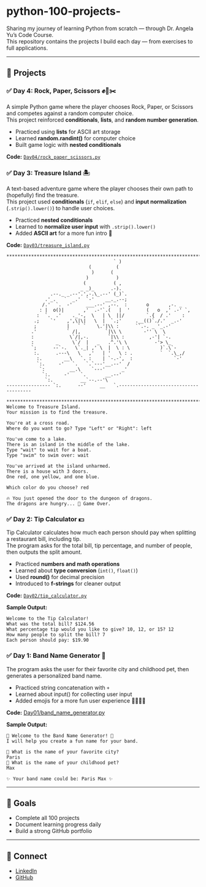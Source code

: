 # python-100-projects-
Sharing my journey of learning Python from scratch —  through Dr. Angela Yu’s Code Course.  
This repository contains the projects I build each day — from exercises to full applications.

---

## 📅 Projects
### ✅ Day 4: Rock, Paper, Scissors ✊📄✂️
A simple Python game where the player chooses Rock, Paper, or Scissors and competes against a random computer choice.  
This project reinforced **conditionals**, **lists**, and **random number generation**.

- Practiced using **lists** for ASCII art storage  
- Learned **random.randint()** for computer choice  
- Built game logic with **nested conditionals**  

**Code:** [`Day04/rock_paper_scissors.py`](Day04/rock_paper_scissors.py)  



### ✅ Day 3: Treasure Island 🏝️
A text-based adventure game where the player chooses their own path to (hopefully) find the treasure.  
This project used **conditionals** (`if`, `elif`, `else`) and **input normalization** (`.strip().lower()`) to handle user choices.  

- Practiced **nested conditionals**  
- Learned to **normalize user input** with `.strip().lower()`  
- Added **ASCII art** for a more fun intro 🎨  

**Code:** [`Day03/treasure_island.py`](Day03/treasure_island.py)  
```
*********************************************************************************
                                       ` )
                              (         (
                               )      (
                             )          )
                            (          ( ,
                           _ _)_      .-).
                .--._ _.--'.',-.\_.--' (_)`.
              .'_.   `  _.'  `-'    __._.--;
             /.'  `.  -'     ___.--' ,--.  :       o       ,-. _
            : |  o()|       ,'  .-'`.(   |  '      (   o  ,' .-' `,
           :  `.  .'    ._'-,  \   | \  ||/        `.{  / .'    :
          .;    `'    ,',\|\|   \  |  `.;'     .__(()`./.'  _.-'
          ;           |   ` `    \.'|\\ :      ``.-. _ '_.-'
         .'           ` /|,         `|\\ \        -'' \  \
         :             \`/|,-.       `|\\ :         ,-'| `-.
         :        _     \`/  |   _   .^.'\ \          -'> \_
         `;      --`-.   \`._| ,' \  |  \ : \           )`.\`-
          :.      .---\   \   ,'   | '   \ : .          `  `.\_,/
           :.        __\   `. :    | `-.-',  :               `-'
           `:.     -'   `.   `.`---'__.--'  /
            `:         __.\    `---'      _'
             `:.     -'    `.       __.--'
              `:.          __`--.--'\
---------------- `:.      --'     __   `.--------------------------------------

*******************************************************************************
Welcome to Treasure Island.
Your mission is to find the treasure.

You're at a cross road. 
Where do you want to go? Type "Left" or "Right": left

You've come to a lake. 
There is an island in the middle of the lake. 
Type "wait" to wait for a boat. 
Type "swim" to swim over: wait

You've arrived at the island unharmed. 
There is a house with 3 doors. 
One red, one yellow, and one blue. 

Which color do you choose? red

🔥 You just opened the door to the dungeon of dragons.  
The dragons are hungry... 🐉 Game Over.

```

### ✅ Day 2: Tip Calculator 💵
Tip Calculator calculates how much each person should pay when splitting a restaurant bill, including tip.  
The program asks for the total bill, tip percentage, and number of people, then outputs the split amount.  

- Practiced **numbers and math operations**  
- Learned about **type conversion** (`int()`, `float()`)  
- Used **round()** for decimal precision  
- Introduced to **f-strings** for cleaner output  

**Code:** [`Day02/tip_calculator.py`](Day02/tip_calculator.py)  

**Sample Output:**
```
Welcome to the Tip Calculator!
What was the total bill? $124.56
What percentage tip would you like to give? 10, 12, or 15? 12
How many people to split the bill? 7
Each person should pay: $19.90
```

### ✅ Day 1: Band Name Generator 🎵
The program asks the user for their favorite city and childhood pet, then generates a personalized band name. 
- Practiced string concatenation with `+`
- Learned about input() for collecting user input
- Added emojis for a more fun user experience 🎸🐶🌆✨  

**Code:** [Day01/band_name_generator.py](https://github.com/KaylaYuChen/python-100-days-/blob/main/Day01/band_name_generator.py)

**Sample Output:**
```
🎸 Welcome to the Band Name Generator! 🎤
I will help you create a fun name for your band.

🌆 What is the name of your favorite city?
Paris
🐶 What is the name of your childhood pet?
Max

✨ Your band name could be: Paris Max ✨
```


---

## 🚀 Goals
- Complete all 100 projects  
- Document learning progress daily  
- Build a strong GitHub portfolio  

---

## 🌟 Connect
- [LinkedIn](https://www.linkedin.com/in/kaylayuchen)  
- [GitHub](https://github.com/KaylaYuChen)
